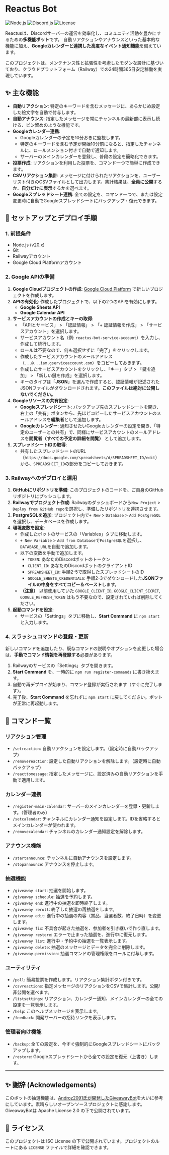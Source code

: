 # Reactus Bot

![Node.js](https://img.shields.io/badge/node-20.x-green.svg)
![Discord.js](https://img.shields.io/badge/discord.js-v14-blue.svg)
![License](https://img.shields.io/badge/license-ISC-lightgrey.svg)

Reactusは、Discordサーバーの運営を効率化し、コミュニティ活動を豊かにするための**多機能ボット**です。
自動リアクションやアナウンスといった基本的な機能に加え、**Googleカレンダーと連携した高度なイベント通知機能**を備えています。

このプロジェクトは、メンテナンス性と拡張性を考慮したモダンな設計に基づいており、クラウドプラットフォーム（Railway）での24時間365日安定稼働を実現しています。

## ✨ 主な機能

-   **自動リアクション**: 特定のキーワードを含むメッセージに、あらかじめ設定した絵文字を自動で付与します。
-   **自動アナウンス**: 指定したメッセージを常にチャンネルの最新部に表示し続ける、ピン留めのような機能です。
-   **Googleカレンダー連携**:
    -   Googleカレンダーの予定を10分おきに監視します。
    -   特定のキーワードを含む予定が開始10分前になると、指定したチャンネルに、ロールメンション付きで自動で通知します。
    -   サーバーのメインカレンダーを登録し、普段の設定を簡略化できます。
-   **投票作成**: リアクションを利用した投票を、コマンド一つで簡単に作成できます。
-   **CSVリアクション集計**: メッセージに付けられたリアクションを、ユーザーリスト付きのCSVファイルとして出力します。集計結果は、**全員に公開**するか、**自分だけに表示**するかを選べます。
-   **Googleスプレッドシート連携**: 全ての設定を、コマンド一つで、または設定変更時に自動でGoogleスプレッドシートにバックアップ・復元できます。

## 🚀 セットアップとデプロイ手順

### 1. 前提条件
-   Node.js (v20.x)
-   Git
-   Railwayアカウント
-   Google Cloud Platformアカウント

### 2. Google APIの準備

1.  **Google Cloudプロジェクトの作成**: [Google Cloud Platform](https://console.cloud.google.com/) で新しいプロジェクトを作成します。
2.  **APIの有効化**: 作成したプロジェクトで、以下の2つのAPIを有効にします。
    -   **Google Sheets API**
    -   **Google Calendar API**
3.  **サービスアカウントの作成とキーの取得**:
    - 「APIとサービス」 > 「認証情報」 > 「+ 認証情報を作成」 > 「サービスアカウント」を選択します。
    - サービスアカウント名（例: `reactus-bot-service-account`）を入力し、作成して続行します。
    - ロールは不要なので、何も選択せずに「完了」をクリックします。
    - 作成したサービスアカウントのメールアドレス（`...@...iam.gserviceaccount.com`）をコピーしておきます。
    - 作成したサービスアカウントをクリックし、「キー」タブ > 「鍵を追加」 > 「新しい鍵を作成」を選択します。
    - キーのタイプは「**JSON**」を選んで作成すると、認証情報が記述されたJSONファイルがダウンロードされます。**このファイルは絶対に公開しないでください。**
4. **Googleリソースの共有設定**:
    - **Googleスプレッドシート**: バックアップ先のスプレッドシートを開き、右上の「共有」ボタンから、先ほどコピーしたサービスアカウントのメールアドレスを**編集者**として追加します。
    - **Googleカレンダー**: 通知させたいGoogleカレンダーの設定を開き、「特定のユーザーとの共有」で、同様にサービスアカウントのメールアドレスを**閲覧者（すべての予定の詳細を閲覧）** として追加します。
5.  **スプレッドシートIDの取得**:
    - 共有したスプレッドシートのURL（`https://docs.google.com/spreadsheets/d/SPREADSHEET_ID/edit`）から、`SPREADSHEET_ID`の部分をコピーしておきます。

### 3. Railwayへのデプロイと運用

1.  **GitHubにリポジトリを準備**: このプロジェクトのコードを、ご自身のGitHubリポジトリにプッシュします。
2.  **Railwayでプロジェクト作成**: Railwayのダッシュボードから`New Project` > `Deploy from GitHub repo`を選択し、準備したリポジトリを連携させます。
3.  **PostgreSQLを追加**: プロジェクト内で`+ New` > `Database` > `Add PostgreSQL`を選択し、データベースを作成します。
4.  **環境変数を設定**:
    -   作成したボットのサービスの「Variables」タブに移動します。
    -   `+ New Variable` > `Add from Database`で`PostgreSQL`を選択し、`DATABASE_URL`を自動で追加します。
    -   以下の変数を手動で追加します。
        -   `TOKEN`: あなたのDiscordボットのトークン
        -   `CLIENT_ID`: あなたのDiscordボットのクライアントID
        -   `SPREADSHEET_ID`: 手順2-5で取得したスプレッドシートのID
        -   `GOOGLE_SHEETS_CREDENTIALS`: 手順2-3でダウンロードした**JSONファイルの中身をすべてコピー＆ペースト**します。
    -   **（注意）** 以前使用していた `GOOGLE_CLIENT_ID`, `GOOGLE_CLIENT_SECRET`, `GOOGLE_REFRESH_TOKEN` はもう不要なので、設定されていれば削除してください。
5.  **起動コマンドを設定**:
    -   サービスの「Settings」タブに移動し、**Start Command** に `npm start` と入力します。

### 4. スラッシュコマンドの登録・更新

新しいコマンドを追加したり、既存コマンドの説明やオプションを変更した場合は、**手動でコマンド情報を再登録する**必要があります。

1.  Railwayのサービスの「Settings」タブを開きます。
2.  **Start Command** を、一時的に `npm run register-commands` に書き換えます。
3.  自動で再デプロイが始まり、コマンド登録が実行されます（すぐに完了します）。
4.  完了後、**Start Command** を忘れずに `npm start` に戻してください。ボットが正常に再起動します。

## 🤖 コマンド一覧

### リアクション管理
-   `/setreaction`: 自動リアクションを設定します。（設定時に自動バックアップ）
-   `/removereaction`: 設定した自動リアクションを解除します。（設定時に自動バックアップ）
-   `/reacttomessage`: 指定したメッセージに、設定済みの自動リアクションを手動で適用します。

### カレンダー連携
-   `/register-main-calendar`: サーバーのメインカレンダーを登録・更新します。（管理者のみ）
-   `/setcalendar`: チャンネルにカレンダー通知を設定します。IDを省略するとメインカレンダーが使われます。
-   `/removecalendar`: チャンネルのカレンダー通知設定を解除します。

### アナウンス機能
-   `/startannounce`: チャンネルに自動アナウンスを設定します。
-   `/stopannounce`: アナウンスを停止します。

### 抽選機能
-   `/giveaway start`: 抽選を開始します。
-   `/giveaway schedule`: 抽選を予約します。
-   `/giveaway end`: 進行中の抽選を即時終了します。
-   `/giveaway reroll`: 終了した抽選の再抽選をします。
-   `/giveaway edit`: 進行中の抽選の内容（賞品、当選者数、終了日時）を変更します。
-   `/giveaway fix`: 不具合が起きた抽選を、参加者を引き継いで作り直します。
-   `/giveaway restore`: エラーで止まった抽選を、進行中に復元します。
-   `/giveaway list`: 進行中・予約中の抽選を一覧表示します。
-   `/giveaway delete`: 抽選のメッセージとデータを完全に削除します。
-   `/giveaway-permission`: 抽選コマンドの管理権限をロールに付与します。

### ユーティリティ
-   `/poll`: 簡易投票を作成します。リアクション集計ボタン付きです。
-   `/csvreactions`: 指定メッセージのリアクションをCSVで集計します。公開/非公開を選べます。
-   `/listsettings`: リアクション、カレンダー通知、メインカレンダーの全ての設定を一覧表示します。
-   `/help`: このヘルプメッセージを表示します。
-   `/feedback`: 開発サーバーの招待リンクを表示します。

### 管理者向け機能
-   `/backup`: 全ての設定を、今すぐ強制的にGoogleスプレッドシートにバックアップします。
-   `/restore`: Googleスプレッドシートから全ての設定を復元（上書き）します。

---

## ✨ 謝辞 (Acknowledgements)

このボットの抽選機能は、[Androz2091氏が開発したGiveawayBot](https://github.com/Androz2091/giveaways-bot)を大いに参考にしています。素晴らしいオープンソースプロジェクトに感謝します。
GiveawayBotは Apache License 2.0 の下で公開されています。

## 📜 ライセンス

このプロジェクトは ISC License の下で公開されています。プロジェクトのルートにある `LICENSE` ファイルで詳細を確認できます。